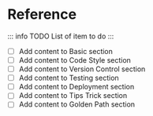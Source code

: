 # Reference

::: info TODO
List of item to do
:::
- [ ] Add content to Basic section
- [ ] Add content to Code Style section
- [ ] Add content to Version Control section
- [ ] Add content to Testing section
- [ ] Add content to Deployment section
- [ ] Add content to Tips Trick section
- [ ] Add content to Golden Path section
